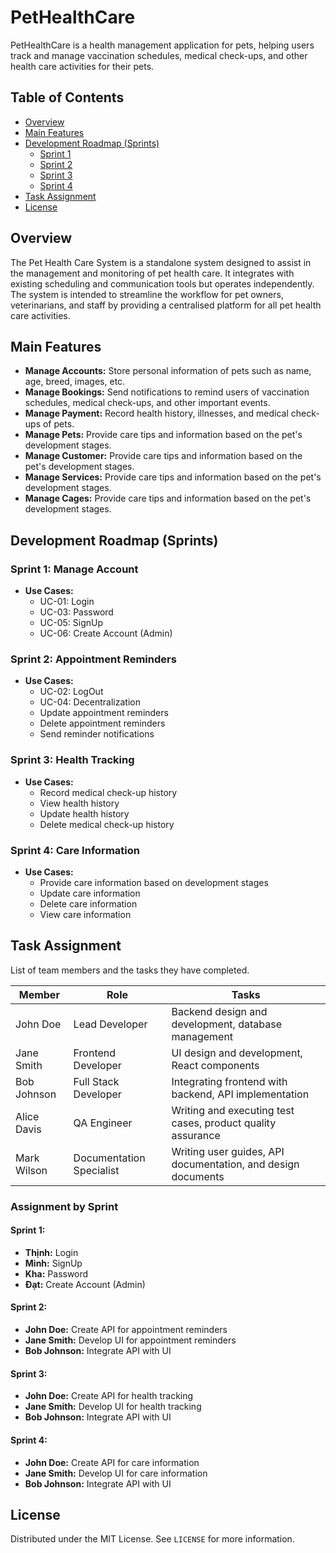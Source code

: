 # PetHealthCare

PetHealthCare is a health management application for pets, helping users track and manage vaccination schedules, medical check-ups, and other health care activities for their pets.

## Table of Contents

- [Overview](#overview)
- [Main Features](#main-features)
- [Development Roadmap (Sprints)](#development-roadmap-sprints)
  - [Sprint 1](#sprint-1)
  - [Sprint 2](#sprint-2)
  - [Sprint 3](#sprint-3)
  - [Sprint 4](#sprint-4)
- [Task Assignment](#task-assignment)
- [License](#license)

## Overview

The Pet Health Care System is a standalone system designed to assist in the management and monitoring of pet health care. It integrates with existing scheduling and communication tools but operates independently. The system is intended to streamline the workflow for pet owners, veterinarians, and staff by providing a centralised platform for all pet health care activities.

## Main Features

- **Manage Accounts:** Store personal information of pets such as name, age, breed, images, etc.
- **Manage Bookings:** Send notifications to remind users of vaccination schedules, medical check-ups, and other important events.
- **Manage Payment:** Record health history, illnesses, and medical check-ups of pets.
- **Manage Pets:** Provide care tips and information based on the pet's development stages.
- **Manage Customer:** Provide care tips and information based on the pet's development stages.
- **Manage Services:** Provide care tips and information based on the pet's development stages.
- **Manage Cages:** Provide care tips and information based on the pet's development stages.

## Development Roadmap (Sprints)

### Sprint 1: Manage Account

- **Use Cases:**
  - UC-01: Login
  - UC-03: Password
  - UC-05: SignUp
  - UC-06: Create Account (Admin)

### Sprint 2: Appointment Reminders

- **Use Cases:**
  - UC-02: LogOut
  - UC-04: Decentralization
  - Update appointment reminders
  - Delete appointment reminders
  - Send reminder notifications

### Sprint 3: Health Tracking

- **Use Cases:**
  - Record medical check-up history
  - View health history
  - Update health history
  - Delete medical check-up history

### Sprint 4: Care Information

- **Use Cases:**
  - Provide care information based on development stages
  - Update care information
  - Delete care information
  - View care information

## Task Assignment

List of team members and the tasks they have completed.

| Member      | Role                     | Tasks                                                        |
| ----------- | ------------------------ | ------------------------------------------------------------ |
| John Doe    | Lead Developer           | Backend design and development, database management          |
| Jane Smith  | Frontend Developer       | UI design and development, React components                  |
| Bob Johnson | Full Stack Developer     | Integrating frontend with backend, API implementation        |
| Alice Davis | QA Engineer              | Writing and executing test cases, product quality assurance  |
| Mark Wilson | Documentation Specialist | Writing user guides, API documentation, and design documents |

### Assignment by Sprint

#### Sprint 1:

- **Thịnh:** Login
- **Minh:** SignUp
- **Kha:** Password
- **Đạt:** Create Account (Admin)


#### Sprint 2:

- **John Doe:** Create API for appointment reminders
- **Jane Smith:** Develop UI for appointment reminders
- **Bob Johnson:** Integrate API with UI

#### Sprint 3:

- **John Doe:** Create API for health tracking
- **Jane Smith:** Develop UI for health tracking
- **Bob Johnson:** Integrate API with UI

#### Sprint 4:

- **John Doe:** Create API for care information
- **Jane Smith:** Develop UI for care information
- **Bob Johnson:** Integrate API with UI

## License

Distributed under the MIT License. See `LICENSE` for more information.
